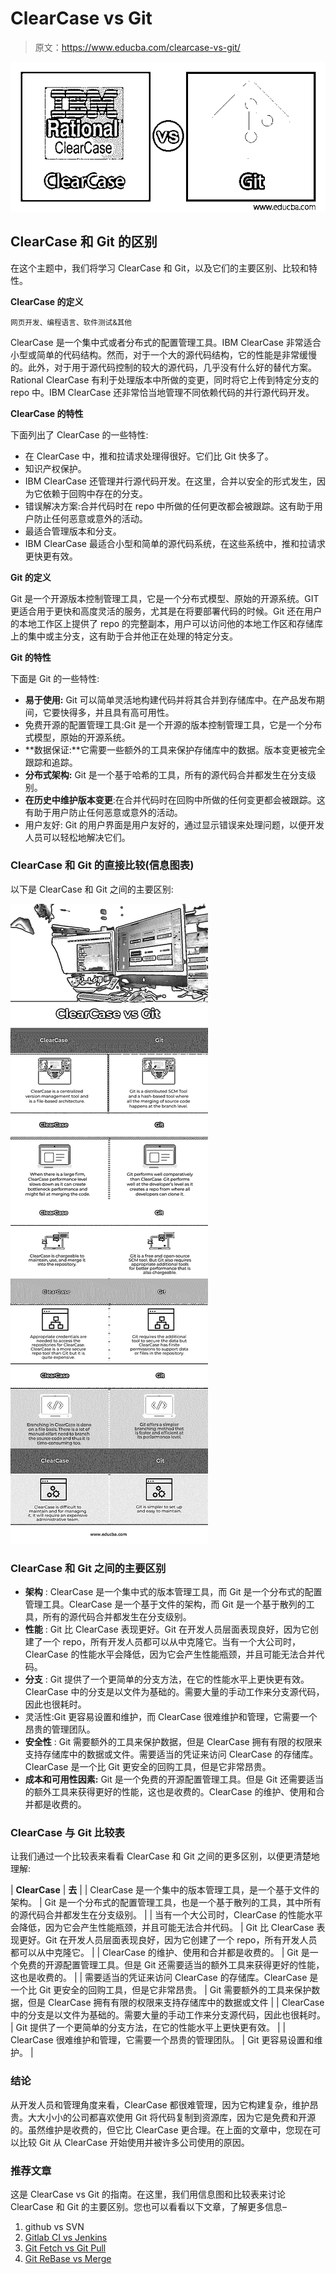 # ClearCase vs Git

> 原文：<https://www.educba.com/clearcase-vs-git/>

![ClearCase-vs-Git](img/2a137b71fe6975ca95c00f81c84f58d2.png)



## ClearCase 和 Git 的区别

在这个主题中，我们将学习 ClearCase 和 Git，以及它们的主要区别、比较和特性。

**ClearCase 的定义**

<small>网页开发、编程语言、软件测试&其他</small>

ClearCase 是一个集中式或者分布式的配置管理工具。IBM ClearCase 非常适合小型或简单的代码结构。然而，对于一个大的源代码结构，它的性能是非常缓慢的。此外，对于用于源代码控制的较大的源代码，几乎没有什么好的替代方案。Rational ClearCase 有利于处理版本中所做的变更，同时将它上传到特定分支的 repo 中。IBM ClearCase 还非常恰当地管理不同依赖代码的并行源代码开发。

**ClearCase 的特性**

下面列出了 ClearCase 的一些特性:

*   在 ClearCase 中，推和拉请求处理得很好。它们比 Git 快多了。
*   知识产权保护。
*   IBM ClearCase 还管理并行源代码开发。在这里，合并以安全的形式发生，因为它依赖于回购中存在的分支。
*   错误解决方案:合并代码时在 repo 中所做的任何更改都会被跟踪。这有助于用户防止任何恶意或意外的活动。
*   最适合管理版本和分支。
*   IBM ClearCase 最适合小型和简单的源代码系统，在这些系统中，推和拉请求更快更有效。

**Git 的定义**

Git 是一个开源版本控制管理工具，它是一个分布式模型、原始的开源系统。GIT 更适合用于更快和高度灵活的服务，尤其是在将要部署代码的时候。Git 还在用户的本地工作区上提供了 repo 的完整副本，用户可以访问他的本地工作区和存储库上的集中或主分支，这有助于合并他正在处理的特定分支。

**Git 的特性**

下面是 Git 的一些特性:

*   **易于使用:** Git 可以简单灵活地构建代码并将其合并到存储库中。在产品发布期间，它要快得多，并且具有高可用性。
*   免费开源的配置管理工具:Git 是一个开源的版本控制管理工具，它是一个分布式模型，原始的开源系统。
*   **数据保证:**它需要一些额外的工具来保护存储库中的数据。版本变更被完全跟踪和追踪。
*   **分布式架构:** Git 是一个基于哈希的工具，所有的源代码合并都发生在分支级别。
*   **在历史中维护版本变更**:在合并代码时在回购中所做的任何变更都会被跟踪。这有助于用户防止任何恶意或意外的活动。
*   用户友好: Git 的用户界面是用户友好的，通过显示错误来处理问题，以便开发人员可以轻松地解决它们。

### ClearCase 和 Git 的直接比较(信息图表)

以下是 ClearCase 和 Git 之间的主要区别:

![ClearCase vs Git info](img/f13f982facfb06135c18c661e9ecbfed.png)



### ClearCase 和 Git 之间的主要区别

*   **架构** : ClearCase 是一个集中式的版本管理工具，而 Git 是一个分布式的配置管理工具。ClearCase 是一个基于文件的架构，而 Git 是一个基于散列的工具，所有的源代码合并都发生在分支级别。
*   **性能** : Git 比 ClearCase 表现更好。Git 在开发人员层面表现良好，因为它创建了一个 repo，所有开发人员都可以从中克隆它。当有一个大公司时，ClearCase 的性能水平会降低，因为它会产生性能瓶颈，并且可能无法合并代码。
*   **分支** : Git 提供了一个更简单的分支方法，在它的性能水平上更快更有效。ClearCase 中的分支是以文件为基础的。需要大量的手动工作来分支源代码，因此也很耗时。
*   灵活性:Git 更容易设置和维护，而 ClearCase 很难维护和管理，它需要一个昂贵的管理团队。
*   **安全性** : Git 需要额外的工具来保护数据，但是 ClearCase 拥有有限的权限来支持存储库中的数据或文件。需要适当的凭证来访问 ClearCase 的存储库。ClearCase 是一个比 Git 更安全的回购工具，但是它非常昂贵。
*   **成本和可用性因素:** Git 是一个免费的开源配置管理工具。但是 Git 还需要适当的额外工具来获得更好的性能，这也是收费的。ClearCase 的维护、使用和合并都是收费的。

### ClearCase 与 Git 比较表

让我们通过一个比较表来看看 ClearCase 和 Git 之间的更多区别，以便更清楚地理解:

| **ClearCase** | **去** |
| ClearCase 是一个集中的版本管理工具，是一个基于文件的架构。 | Git 是一个分布式的配置管理工具，也是一个基于散列的工具，其中所有的源代码合并都发生在分支级别。 |
| 当有一个大公司时，ClearCase 的性能水平会降低，因为它会产生性能瓶颈，并且可能无法合并代码。 | Git 比 ClearCase 表现更好。Git 在开发人员层面表现良好，因为它创建了一个 repo，所有开发人员都可以从中克隆它。 |
| ClearCase 的维护、使用和合并都是收费的。 | Git 是一个免费的开源配置管理工具。但是 Git 还需要适当的额外工具来获得更好的性能，这也是收费的。 |
| 需要适当的凭证来访问 ClearCase 的存储库。ClearCase 是一个比 Git 更安全的回购工具，但是它非常昂贵。 | Git 需要额外的工具来保护数据，但是 ClearCase 拥有有限的权限来支持存储库中的数据或文件 |
| ClearCase 中的分支是以文件为基础的。需要大量的手动工作来分支源代码，因此也很耗时。 | Git 提供了一个更简单的分支方法，在它的性能水平上更快更有效。 |
| ClearCase 很难维护和管理，它需要一个昂贵的管理团队。 | Git 更容易设置和维护。 |

### 结论

从开发人员和管理角度来看，ClearCase 都很难管理，因为它构建复杂，维护昂贵。大大小小的公司都喜欢使用 Git 将代码复制到资源库，因为它是免费和开源的。虽然维护是收费的，但它比 ClearCase 更合理。在上面的文章中，您现在可以比较 Git 从 ClearCase 开始使用并被许多公司使用的原因。

### 推荐文章

这是 ClearCase vs Git 的指南。在这里，我们用信息图和比较表来讨论 ClearCase 和 Git 的主要区别。您也可以看看以下文章，了解更多信息–

1.  github vs SVN
2.  [Gitlab CI vs Jenkins](https://www.educba.com/gitlab-ci-vs-jenkins/)
3.  [Git Fetch vs Git Pull](https://www.educba.com/git-fetch-vs-git-pull/)
4.  [Git ReBase vs Merge](https://www.educba.com/git-rebase-vs-merge/)





